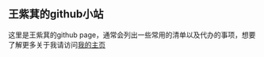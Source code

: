 ## 王紫萁的github小站
这里是王紫萁的github page，通常会列出一些常用的清单以及代办的事项，想要了解更多关于我请访问[我的主页](https://github.com/wayne-ziqi/wayne-ziqi.github.io/ziqipage)

